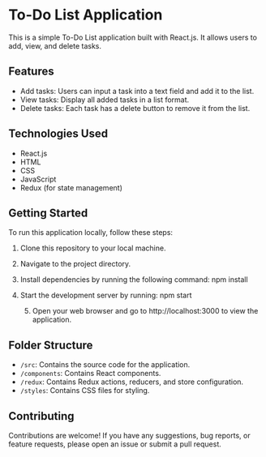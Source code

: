 # To-Do List Application

This is a simple To-Do List application built with React.js. It allows users to add, view, and delete tasks.

## Features

- Add tasks: Users can input a task into a text field and add it to the list.
- View tasks: Display all added tasks in a list format.
- Delete tasks: Each task has a delete button to remove it from the list.

## Technologies Used

- React.js
- HTML
- CSS
- JavaScript
- Redux (for state management)

## Getting Started

To run this application locally, follow these steps:

1. Clone this repository to your local machine.
2. Navigate to the project directory.
3. Install dependencies by running the following command:
    npm install

4. Start the development server by running:
   npm start

   5. Open your web browser and go to http://localhost:3000 to view the application.

## Folder Structure

- `/src`: Contains the source code for the application.
- `/components`: Contains React components.
- `/redux`: Contains Redux actions, reducers, and store configuration.
- `/styles`: Contains CSS files for styling.

## Contributing

Contributions are welcome! If you have any suggestions, bug reports, or feature requests, please open an issue or submit a pull request.

#
